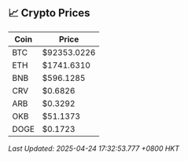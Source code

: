 ## 📈 Crypto Prices

| Coin | Price |
| ---- | ----- |
| BTC | $92353.0226 |
| ETH | $1741.6310 |
| BNB | $596.1285 |
| CRV | $0.6826 |
| ARB | $0.3292 |
| OKB | $51.1373 |
| DOGE | $0.1723 |

_Last Updated: 2025-04-24 17:32:53.777 +0800 HKT_
